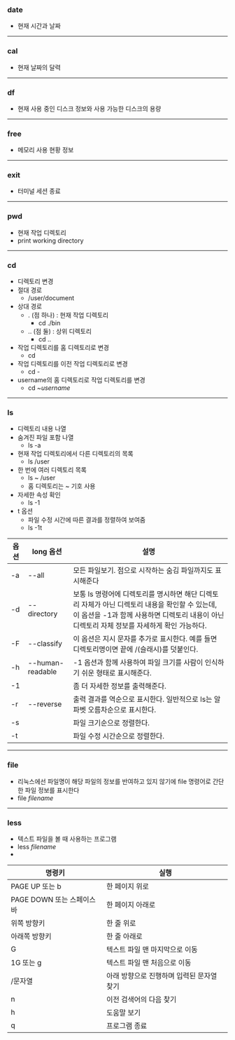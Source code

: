 ### date
- 현재 시간과 날짜
---
### cal
- 현재 날짜의 달력
---
### df
- 현재 사용 중인 디스크 정보와 사용 가능한 디스크의 용량
---
### free

- 메모리 사용 현황 정보
---
### exit

- 터미널 세션 종료
---
### pwd

- 현재 작업 디렉토리
- print working directory
---
### cd

- 디렉토리 변경
- 절대 경로 
	- /user/document
- 상대 경로
	- . (점 하나) : 현재 작업 디렉토리
		- cd ./bin
	- .. (점 둘) : 상위 디렉토리
		- cd ..
- 작업 디렉토리를 홈 디렉토리로 변경
	- cd
- 작업 디렉토리를 이전 작업 디렉토리로 변경
	- cd -
- username의 홈 디렉토리로 작업 디렉토리를 변경
	- cd ~*username*
---
### ls
- 디렉토리 내용 나열
- 숨겨진 파일 포함 나열
	- ls -a
- 현재 작업 디렉토리에서 다른 디렉토리의 목록
	- ls /user
- 한 번에 여러 디렉토리 목록
	- ls ~ /user
	- 홈 디렉토리는 ~ 기호 사용
- 자세한 속성 확인
	- ls -1
- t 옵션
	- 파일 수정 시간에 따른 결과를 정렬하여 보여줌
	- ls -1t

| 옵션  | long 옵션          | 설명                                                                                                               |
| --- | ---------------- | ---------------------------------------------------------------------------------------------------------------- |
| -a  | --all            | 모든 파일보기. 점으로 시작하는 숨김 파일까지도 표시해준다                                                                                 |
| -d  | --directory      | 보통 ls 명령어에 디렉토리를 명시하면 해단 디렉토리 자체가 아닌 디렉토리 내용을 확인할 수 있는데, 이 옵션을 -1과 함께 사용하면 디렉토리 내용이 아닌 디렉토리 자체 정보를 자세하게 확인 가능하다. |
| -F  | --classify       | 이 옵션은 지시 문자를 추가로 표시한다. 예를 들면 디렉토리명이면 끝에 /(슬래시)를 덧붙인다.                                                            |
| -h  | --human-readable | -1 옵션과 함께 사용하여 파일 크기를 사람이 인식하기 쉬운 형태로 표시해준다.                                                                     |
| -1  |                  | 좀 더 자세한 정보를 출력해준다.                                                                                               |
| -r  | --reverse        | 출력 결과를 역순으로 표시한다. 일반적으로 ls는 알파벳 오름차순으로 표시한다.                                                                     |
| -s  |                  | 파일 크기순으로 정렬한다.                                                                                                   |
| -t  |                  | 파일 수정 시간순으로 정렬한다.                                                                                                |

---


### file
- 리눅스에선 파일명이 해당 파일의 정보를 반여하고 있지 않기에 file 명령어로 간단한 파일 정보를 표시한다
- file *filename*
---
### less
- 텍스트 파일을 볼 때 사용하는 프로그램
- less *filename*
- 

| 명령키                 | 실행                      |
| ------------------- | ----------------------- |
| PAGE UP 또는 b        | 한 페이지 위로                |
| PAGE DOWN 또는 스페이스 바 | 한 페이지 아래로               |
| 위쪽 방향키              | 한 줄 위로                  |
| 아래쪽 방향키             | 한 줄 아래로                 |
| G                   | 텍스트 파일 맨 마지막으로 이동       |
| 1G 또는 g             | 텍스트 파일 맨 처음으로 이동        |
| /문자열                | 아래 방향으로 진행하며 입력된 문자열 찾기 |
| n                   | 이전 검색어의 다음 찾기           |
| h                   | 도움말 보기                  |
| q                   | 프로그램 종료                 |
